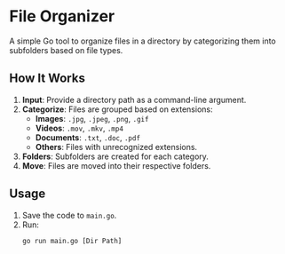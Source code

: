 # File Organizer

A simple Go tool to organize files in a directory by categorizing them into subfolders based on file types.

## How It Works

1. **Input**: Provide a directory path as a command-line argument.
2. **Categorize**: Files are grouped based on extensions:
   - **Images**: `.jpg`, `.jpeg`, `.png`, `.gif`
   - **Videos**: `.mov`, `.mkv`, `.mp4`
   - **Documents**: `.txt`, `.doc`, `.pdf`
   - **Others**: Files with unrecognized extensions.
3. **Folders**: Subfolders are created for each category.
4. **Move**: Files are moved into their respective folders.

## Usage

1. Save the code to `main.go`.
2. Run:
   ```bash
   go run main.go [Dir Path]
